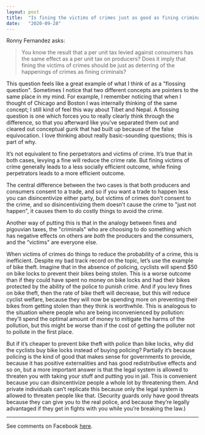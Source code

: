 ```yaml
---
layout: post
title:  "Is fining the victims of crimes just as good as fining criminals at preventing crimes?"
date:   "2020-09-28"
---
```


Ronny Fernandez asks:

> You know the result that a per unit tax levied against consumers has the same effect as a per unit tax on producers? Does it imply that fining the victims of crimes should be just as deterring of the happenings of crimes as fining criminals?

This question feels like a great example of what I think of as a "flossing question". Sometimes I notice that two different concepts are pointers to the same place in my mind. For example, I remember noticing that when I thought of Chicago and Boston I was internally thinking of the same concept; I still kind of feel this way about Tibet and Nepal. A flossing question is one which forces you to really clearly think through the difference, so that you afterward like you’ve separated them out and cleared out conceptual gunk that had built up because of the false equivocation. I love thinking about really basic-sounding questions; this is part of why.

It’s not equivalent to fine perpetrators and victims of crime. It’s true that in both cases, levying a fine will reduce the crime rate. But fining victims of crime generally leads to a less socially efficient outcome, while fining perpetrators leads to a more efficient outcome.

The central difference between the two cases is that both producers and consumers consent to a trade, and so if you want a trade to happen less you can disincentivize either party, but victims of crimes don’t consent to the crime, and so disincentivizing them doesn’t cause the crime to "just not happen", it causes them to do costly things to avoid the crime. 

Another way of putting this is that in the analogy between fines and pigouvian taxes, the "criminals" who are choosing to do something which has negative effects on others are *both* the producers and the consumers, and the “victims" are everyone else.

When victims of crimes do things to reduce the probability of a crime, this is inefficient. Despite my bad track record on the topic, let’s use the example of bike theft. Imagine that in the absence of policing, cyclists will spend $50 on bike locks to prevent their bikes being stolen. This is a worse outcome than if they could have spent no money on bike locks and had their bikes protected by the ability of the police to punish crime. And if you levy fines on bike theft, then the rate of bike theft will decrease, but this will reduce cyclist welfare, because they will now be spending more on preventing their bikes from getting stolen than they think is worthwhile. This is analogous to the situation where people who are being inconvenienced by pollution: they’ll spend the optimal amount of money to mitigate the harms of the pollution, but this might be worse than if the cost of getting the polluter not to pollute in the first place.

But if it’s cheaper to prevent bike theft with police than bike locks, why did the cyclists buy bike locks instead of buying policing? Partially it’s because policing is the kind of good that makes sense for governments to provide, because it has positive externalities and has good redistributive effects and so on, but a more important answer is that the legal system is allowed to threaten you with taking your stuff and putting you in jail. This is convenient because you can disincentivize people a whole lot by threatening them. And private individuals can’t replicate this because only the legal system is allowed to threaten people like that. (Security guards only have good threats because they can give you to the real police, and because they’re legally advantaged if they get in fights with you while you’re breaking the law.)

---

See comments on Facebook [here](https://www.facebook.com/bshlgrs/posts/10220721946253271).
